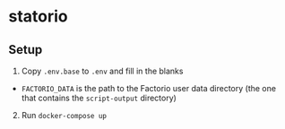 # statorio

## Setup

1. Copy `.env.base` to `.env` and fill in the blanks
  - `FACTORIO_DATA` is the path to the Factorio user data directory (the one that contains the `script-output` directory)
2. Run `docker-compose up`
